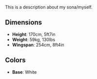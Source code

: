 This is a description about my sona/myself.

## Dimensions
- **Height**: 170cm, 5ft7in
- **Weight**: 59kg, 130lbs
- **Wingspan**: 254cm, 8ft4in

## Colors
- **Base**: White
